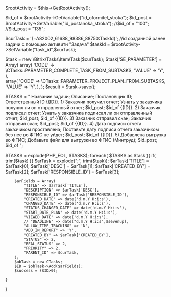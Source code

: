 $rootActivity = $this->GetRootActivity(); 

$id_of = $rootActivity->GetVariable("id_oformitel_stroka");
$id_post = $rootActivity->GetVariable("id_postanoka_stroka");
//$id_of = "100";
//$id_post = "135"; 

$curTask = '{=A82002_61688_98386_88750:TaskId}'; //id созданной ранее задачи с помощью активити "Задача"
$taskId = $rootActivity->SetVariable("task_id",$curTask);

$task = new \Bitrix\Tasks\Item\Task($curTask);
$task['SE_PARAMETER'] = Array(
    array(
        'CODE' => \CTasks::PARAMETER_COMPLETE_TASK_FROM_SUBTASKS,
        'VALUE' => 'Y',
      ),    
    array(
        'CODE' => \CTasks::PARAMETER_PROJECT_PLAN_FROM_SUBTASKS,
        'VALUE' => 'Y',
      ),
   );
$result = $task->save();

$TASKS = "
    Название задачи; Описание; Постановщик ID; Ответственный ID
    {{ID}}. 1) Заказчик получил отчет; Узнать у заказчика получил ли он отправленный отчет; $id_post; $id_of
    {{ID}}. 2) Заказчик подписал отчет;  Узнать у заказчика подписал ли он отправленный отчет; $id_post; $id_of
    {{ID}}. 3) Заказчик отправил скан; Заказчик отправил скан; $id_post; $id_of
    {{ID}}. 4) Дата подписи отчета заказчиком проставлена; Поставьте дату подписи отчета заказчиком без нее во ФГИС не уйдет; $id_post; $id_of
    {{ID}}. 5) Добавлена выгрузка во ФГИС; Добавьте файл для выгрузки во ФГИС (Минтруд); $id_post; $id_of
";
 
$TASKS = explode(PHP_EOL, $TASKS);
foreach( $TASKS as $task ){
    if( trim($task) ){
        $arTask = explode(";", trim($task));
        $arTask['TITLE'] = $arTask[0];
        $arTask['DESC'] = $arTask[1];
        $arTask['CREATED_BY'] = $arTask[2];
        $arTask['RESPONSIBLE_ID'] = $arTask[3];
 
        $arFields = Array(
            "TITLE" => $arTask['TITLE'],
            "DESCRIPTION" => $arTask['DESC'],
            "RESPONSIBLE_ID" => $arTask['RESPONSIBLE_ID'],  
            "CREATED_DATE" => date('d.m.Y H:i:s'),
            "CHANGED_DATE" => date('d.m.Y H:i:s'),
            "STATUS_CHANGED_DATE" => date('d.m.Y H:i:s'),
            "START_DATE_PLAN" => date('d.m.Y H:i:s'),
            "VIEWED_DATE" => date('d.m.Y H:i:s'),
            // "DEADLINE" => date("d.m.Y H:i:s",$sevenup),
            "ALLOW_TIME_TRACKING" => 'N',
            "ADD_IN_REPORT" => 'Y',
            "CREATED_BY" => $arTask['CREATED_BY'],
            "STATUS" => 2,
            "REAL_STATUS" => 2,
            "PRIORITY" => 2,
            "PARENT_ID" => $curTask,
        );
        $obTask = new CTasks;
        $ID = $obTask->Add($arFields);
        $success = ($ID>0);
 
    }
}
